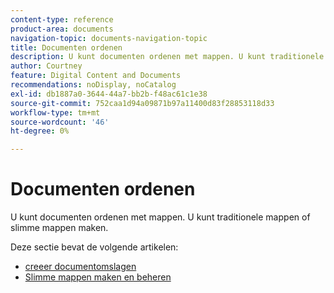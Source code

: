 ```yaml
---
content-type: reference
product-area: documents
navigation-topic: documents-navigation-topic
title: Documenten ordenen
description: U kunt documenten ordenen met mappen. U kunt traditionele mappen of slimme mappen maken.
author: Courtney
feature: Digital Content and Documents
recommendations: noDisplay, noCatalog
exl-id: db1887a0-3644-44a7-bb2b-f48ac61c1e38
source-git-commit: 752caa1d94a09871b97a11400d83f28853118d33
workflow-type: tm+mt
source-wordcount: '46'
ht-degree: 0%

---
```


# Documenten ordenen

U kunt documenten ordenen met mappen. U kunt traditionele mappen of slimme mappen maken.

Deze sectie bevat de volgende artikelen:

* [ creeer documentomslagen ](../../documents/organizing-documents/create-documents-folder.md)
* [Slimme mappen maken en beheren](../../documents/organizing-documents/create-manage-smart-folders.md)
